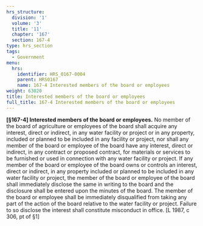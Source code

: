 ```yaml
---
hrs_structure:
  division: '1'
  volume: '3'
  title: '11'
  chapter: '167'
  section: 167-4
type: hrs_section
tags:
  - Government
menu:
  hrs:
    identifier: HRS_0167-0004
    parent: HRS0167
    name: 167-4 Interested members of the board or employees
weight: 63020
title: Interested members of the board or employees
full_title: 167-4 Interested members of the board or employees
---
```

**[§167-4] Interested members of the board or employees.** No member of the board of agriculture or employees of the board shall acquire any interest, direct or indirect, in any water facility or project or in any property, included or planned to be included in any facility or project, nor shall any member of the board or employee of the board have any interest, direct or indirect, in any contract or proposed contract, for materials or services to be furnished or used in connection with any water facility or project. If any member of the board or employee of the board owns or controls an interest, direct or indirect, in any property included or planned to be included in any water facility or project, the member of the board or employee of the board shall immediately disclose the same in writing to the board and the disclosure shall be entered upon the minutes of the board. The member of the board or employee shall be immediately disqualified from taking any part of the action of the board relative to the water facility or project. Failure to so disclose the interest shall constitute misconduct in office. [L 1987, c 306, pt of §1]